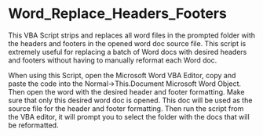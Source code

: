 # Word_Replace_Headers_Footers
This VBA Script strips and replaces all word files in the prompted folder with the headers and footers in the opened word doc source file.
This script is extremely useful for replacing a batch of Word docs with desired headers and footers without having to manually reformat each Word doc.

When using this Script, open the Microsoft Word VBA Editor, copy and paste the code into the Normal->This.Document Microsoft Word Object. Then open the word with the desired header and footer formatting. Make sure that only this desired word doc is opened. This doc will be used as the source file for the header and footer formatting. Then run the script from the VBA editor, it will prompt you to select the folder with the docs that will be reformatted.
